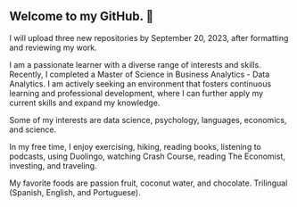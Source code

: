 ## Welcome to my GitHub. 👋



I will upload three new repositories by September 20, 2023, after formatting and reviewing my work.

I am a passionate learner with a diverse range of interests and skills. Recently, I completed a Master of Science in Business Analytics - Data Analytics. I am actively seeking an environment that fosters continuous learning and professional development, where I can further apply my current skills and expand my knowledge.

Some of my interests are data science, psychology, languages, economics, and science. 

In my free time, I enjoy exercising, hiking, reading books, listening to podcasts, using Duolingo, watching Crash Course, reading The Economist, investing, and traveling. 

My favorite foods are passion fruit, coconut water, and chocolate. Trilingual (Spanish, English, and Portuguese).


